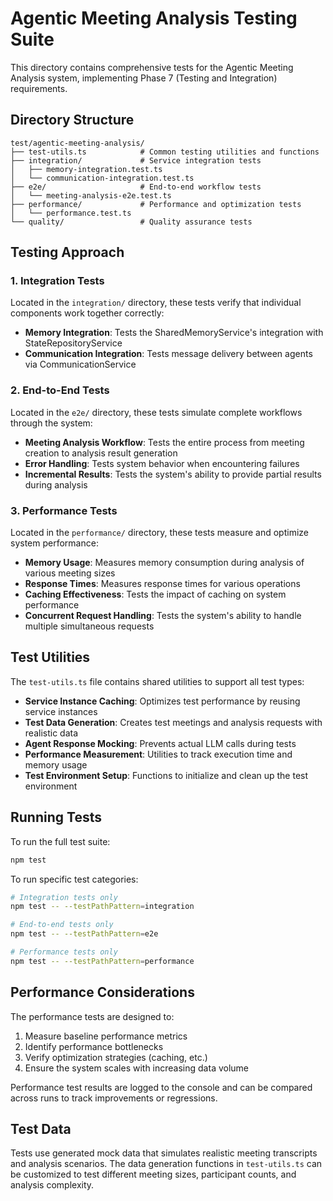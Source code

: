 # Agentic Meeting Analysis Testing Suite

This directory contains comprehensive tests for the Agentic Meeting Analysis system, implementing Phase 7 (Testing and Integration) requirements.

## Directory Structure

```
test/agentic-meeting-analysis/
├── test-utils.ts            # Common testing utilities and functions
├── integration/             # Service integration tests
│   ├── memory-integration.test.ts
│   └── communication-integration.test.ts
├── e2e/                     # End-to-end workflow tests
│   └── meeting-analysis-e2e.test.ts
├── performance/             # Performance and optimization tests
│   └── performance.test.ts
└── quality/                 # Quality assurance tests
```

## Testing Approach

### 1. Integration Tests

Located in the `integration/` directory, these tests verify that individual components work together correctly:

- **Memory Integration**: Tests the SharedMemoryService's integration with StateRepositoryService
- **Communication Integration**: Tests message delivery between agents via CommunicationService

### 2. End-to-End Tests

Located in the `e2e/` directory, these tests simulate complete workflows through the system:

- **Meeting Analysis Workflow**: Tests the entire process from meeting creation to analysis result generation
- **Error Handling**: Tests system behavior when encountering failures
- **Incremental Results**: Tests the system's ability to provide partial results during analysis

### 3. Performance Tests

Located in the `performance/` directory, these tests measure and optimize system performance:

- **Memory Usage**: Measures memory consumption during analysis of various meeting sizes
- **Response Times**: Measures response times for various operations
- **Caching Effectiveness**: Tests the impact of caching on system performance
- **Concurrent Request Handling**: Tests the system's ability to handle multiple simultaneous requests

## Test Utilities

The `test-utils.ts` file contains shared utilities to support all test types:

- **Service Instance Caching**: Optimizes test performance by reusing service instances
- **Test Data Generation**: Creates test meetings and analysis requests with realistic data
- **Agent Response Mocking**: Prevents actual LLM calls during tests
- **Performance Measurement**: Utilities to track execution time and memory usage
- **Test Environment Setup**: Functions to initialize and clean up the test environment

## Running Tests

To run the full test suite:

```bash
npm test
```

To run specific test categories:

```bash
# Integration tests only
npm test -- --testPathPattern=integration

# End-to-end tests only
npm test -- --testPathPattern=e2e

# Performance tests only
npm test -- --testPathPattern=performance
```

## Performance Considerations

The performance tests are designed to:

1. Measure baseline performance metrics
2. Identify performance bottlenecks
3. Verify optimization strategies (caching, etc.)
4. Ensure the system scales with increasing data volume

Performance test results are logged to the console and can be compared across runs to track improvements or regressions.

## Test Data

Tests use generated mock data that simulates realistic meeting transcripts and analysis scenarios. The data generation functions in `test-utils.ts` can be customized to test different meeting sizes, participant counts, and analysis complexity. 